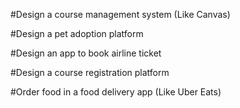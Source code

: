 #Design a course management system (Like Canvas)

#Design a pet adoption platform

#Design an app to book airline ticket

#Design a course registration platform

#Order food in a food delivery app (Like Uber Eats)
